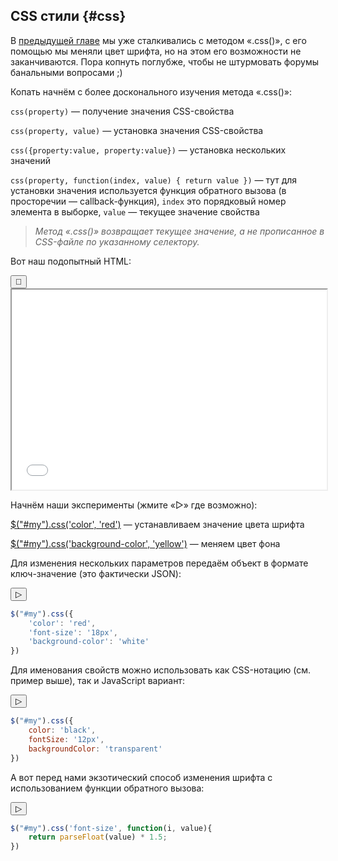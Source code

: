 ## CSS стили {#css}

В [предыдущей главе](../10_go_on/be-ready.md) мы уже сталкивались с методом «.css()», с его помощью мы меняли цвет шрифта, но на этом его возможности не заканчиваются. Пора копнуть поглубже, чтобы не штурмовать форумы банальными вопросами ;)

Копать начнём с более досконального изучения метода «.css()»:

`css(property)` — получение значения CSS-свойства

`css(property, value)` — установка значения CSS-свойства

`css({property:value, property:value})` — установка нескольких значений

`css(property, function(index, value) { return value })` — тут для установки значения используется функция обратного вызова (в просторечии — callback-функция), `index` это порядковый номер элемента в выборке, `value` — текущее значение свойства

> _Метод «.css()» возвращает текущее значение, а не прописанное в CSS-файле по указанному селектору._

Вот наш подопытный HTML:

<div class="jqbook">
<button class="jqbook sticky">📌</button>
<iframe class="jqbook" id="css-example" width="100%" height="320px" border="0" src="../code/css.html"></iframe>
</div>

Начнём наши эксперименты (жмите «▷» где возможно):

<a class="jqbook" href="#" data-target="#css-example" data-type="append-script">$("#my").css('color', 'red')</a> — устанавливаем значение цвета шрифта

<a class="jqbook" href="#" data-target="#css-example" data-type="append-script">$("#my").css('background-color', 'yellow')</a> — меняем цвет фона

Для изменения нескольких параметров передаём объект в формате ключ-значение (это фактически JSON):

<button class="jqbook run" data-target="#css-example">▷</button>

```javascript
$("#my").css({
    'color': 'red',
    'font-size': '18px',
    'background-color': 'white'
})
```

Для именования свойств можно использовать как CSS-нотацию (см. пример выше), так и JavaScript вариант:

<button class="jqbook run" data-target="#css-example">▷</button>

```javascript
$("#my").css({
    color: 'black',
    fontSize: '12px',
    backgroundColor: 'transparent'
})
```

А вот перед нами экзотический способ изменения шрифта с использованием функции обратного вызова:

<button class="jqbook run" data-target="#css-example">▷</button>

```javascript
$("#my").css('font-size', function(i, value){
    return parseFloat(value) * 1.5;
})
```
